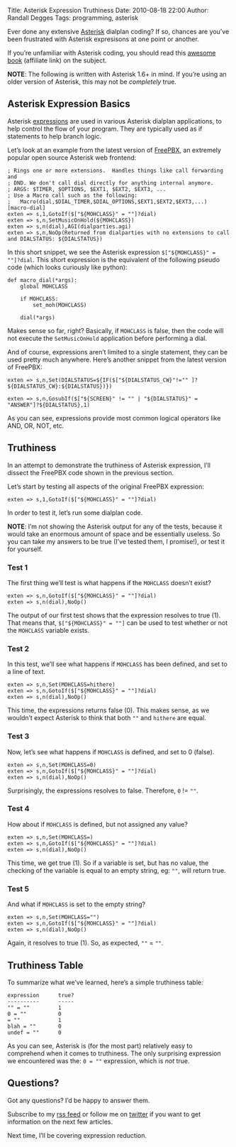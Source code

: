 Title: Asterisk Expression Truthiness
Date: 2010-08-18 22:00
Author: Randall Degges
Tags: programming, asterisk


Ever done any extensive [Asterisk][] dialplan coding? If so, chances are you’ve
been frustrated with Asterisk expresisons at one point or another.

If you’re unfamiliar with Asterisk coding, you should read this [awesome book][]
(affiliate link) on the subject.

**NOTE**: The following is written with Asterisk 1.6+ in mind. If you’re using
an older version of Asterisk, this may not be *completely* true.

## Asterisk Expression Basics

Asterisk [expressions][] are used in various Asterisk dialplan applications, to
help control the flow of your program. They are typically used as if statements
to help branch logic.

Let’s look at an example from the latest version of [FreePBX][], an extremely
popular open source Asterisk web frontend:

    ; Rings one or more extensions.  Handles things like call forwarding and
    ; DND. We don't call dial directly for anything internal anymore.
    ; ARGS: $TIMER, $OPTIONS, $EXT1, $EXT2, $EXT3, ...
    ; Use a Macro call such as the following:
    ;   Macro(dial,$DIAL_TIMER,$DIAL_OPTIONS,$EXT1,$EXT2,$EXT3,...)
    [macro-dial]
    exten => s,1,GotoIf($["${MOHCLASS}" = ""]?dial)
    exten => s,n,SetMusicOnHold(${MOHCLASS})
    exten => s,n(dial),AGI(dialparties.agi)
    exten => s,n,NoOp(Returned from dialparties with no extensions to call and DIALSTATUS: ${DIALSTATUS})

In this short snippet, we see the Asterisk expression
`$["${MOHCLASS}" = ""]?dial`. This short expression is the equivalent of the
following pseudo code (which looks curiously like python):

    def macro_dial(*args):
        global MOHCLASS

        if MOHCLASS:
            set_moh(MOHCLASS)

        dial(*args)

Makes sense so far, right? Basically, if `MOHCLASS` is false, then the code will
not execute the `SetMusicOnHold` application before performing a dial.

And of course, expressions aren’t limited to a single statement, they can be
used pretty much anywhere. Here’s another snippet from the latest version of
FreePBX:

    exten => s,n,Set(DIALSTATUS=${IF($["${DIALSTATUS_CW}"!="" ]?${DIALSTATUS_CW}:${DIALSTATUS})})

    exten => s,n,GosubIf($["${SCREEN}" != "" | "${DIALSTATUS}" = "ANSWER"]?${DIALSTATUS},1)

As you can see, expressions provide most common logical operators like AND, OR,
NOT, etc.

## Truthiness

In an attempt to demonstrate the truthiness of Asterisk expression, I’ll dissect
the FreePBX code shown in the previous section.

Let’s start by testing all aspects of the original FreePBX expression:

    exten => s,1,GotoIf($["${MOHCLASS}" = ""]?dial)

In order to test it, let’s run some dialplan code.

**NOTE**: I’m not showing the Asterisk output for any of the tests, because it
would take an enormous amount of space and be essentially useless. So you can
take my answers to be true (I’ve tested them, I promise!), or test it for
yourself.

### Test 1

The first thing we’ll test is what happens if the `MOHCLASS` doesn’t exist?

    exten => s,n,GotoIf($["${MOHCLASS}" = ""]?dial)
    exten => s,n(dial),NoOp()

The output of our first test shows that the expression resolves to true (1).
That means that, `$["${MOHCLASS}" = ""]` can be used to test whether or not the
`MOHCLASS` variable exists.

### Test 2

In this test, we’ll see what happens if `MOHCLASS` has been defined, and set to
a line of text.

    exten => s,n,Set(MOHCLASS=hithere)
    exten => s,n,GotoIf($["${MOHCLASS}" = ""]?dial)
    exten => s,n(dial),NoOp()

This time, the expressions returns false (0). This makes sense, as we wouldn’t
expect Asterisk to think that both `""` and `hithere` are equal.

### Test 3

Now, let’s see what happens if `MOHCLASS` is defined, and set to 0 (false).

    exten => s,n,Set(MOHCLASS=0)
    exten => s,n,GotoIf($["${MOHCLASS}" = ""]?dial)
    exten => s,n(dial),NoOp()

Surprisingly, the expressions resolves to false. Therefore, `0` != `""`.

### Test 4

How about if `MOHCLASS` is defined, but not assigned any value?

    exten => s,n,Set(MOHCLASS=)
    exten => s,n,GotoIf($["${MOHCLASS}" = ""]?dial)
    exten => s,n(dial),NoOp()

This time, we get true (1). So if a variable is set, but has no value, the
checking of the variable is equal to an empty string, eg: `""`, will return
true.

### Test 5

And what if `MOHCLASS` is set to the empty string?

    exten => s,n,Set(MOHCLASS="")
    exten => s,n,GotoIf($["${MOHCLASS}" = ""]?dial)
    exten => s,n(dial),NoOp()

Again, it resolves to true (1). So, as expected, `""` = `""`.

## Truthiness Table

To summarize what we’ve learned, here’s a simple truthiness table:

    expression      true?
    ----------      -----
    "" = ""         1
    0 = ""          0
    = ""            1
    blah = ""       0
    undef = ""      0

As you can see, Asterisk is (for the most part) relatively easy to comprehend
when it comes to truthiness. The only surprising expression we encountered was
the: `0 = ""` expression, which is *not* true.

## Questions?

Got any questions? I’d be happy to answer them.

Subscribe to my [rss feed][] or follow me on [twitter][] if you want to get
information on the next few articles.

Next time, I’ll be covering expression reduction.

  [Asterisk]: http://www.asterisk.org/
  [awesome book]: http://www.amazon.com/gp/product/0596510489?ie=UTF8&tag=projectb14ck-20&linkCode=as2&camp=1789&creative=390957&creativeASIN=0596510489
  [expressions]: http://www.voip-info.org/wiki/view/Asterisk+Expressions
  [FreePBX]: http://www.freepbx.org/
  [rss feed]: http://feeds.feedburner.com/projectb14ck
  [twitter]: http://twitter.com/comradeb14ck
